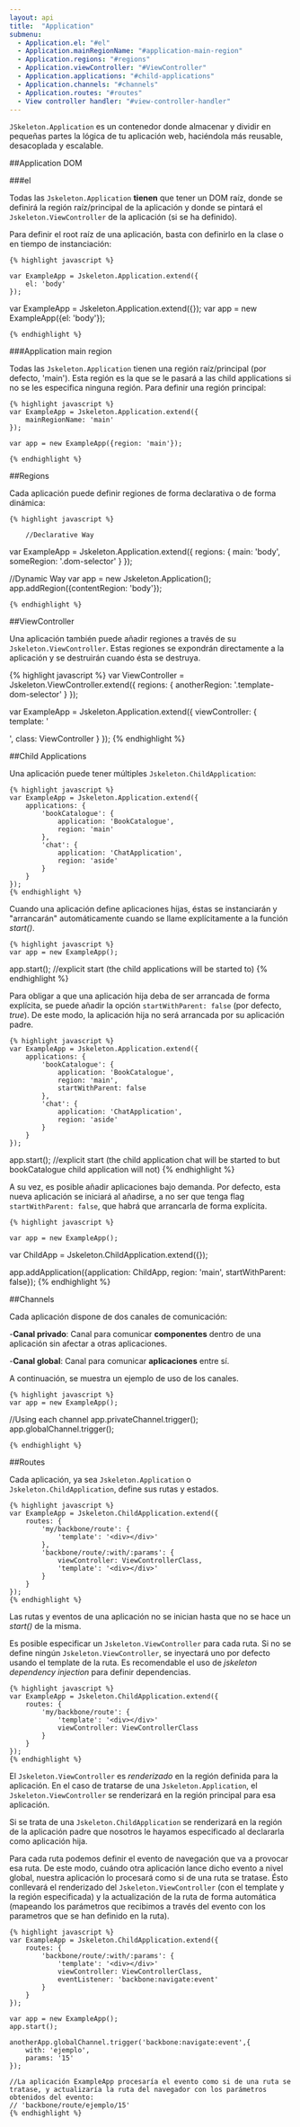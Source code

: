 ```yaml
---
layout: api
title:  "Application"
submenu:
  - Application.el: "#el"
  - Application.mainRegionName: "#application-main-region"
  - Application.regions: "#regions"
  - Application.viewController: "#ViewController"
  - Application.applications: "#child-applications"
  - Application.channels: "#channels"
  - Application.routes: "#routes"
  - View controller handler: "#view-controller-handler"
---
```


 `JSkeleton.Application` es un contenedor donde almacenar y dividir en pequeñas partes la lógica de tu aplicación web, haciéndola más reusable, desacoplada y escalable.


##Application DOM

###el


Todas las `Jskeleton.Application` **tienen** que tener un DOM raíz, donde se definirá la región raíz/principal de la aplicación y donde se pintará el `Jskeleton.ViewController` de la aplicación (si se ha definido).

Para definir el root raíz de una aplicación, basta con definirlo en la clase o en tiempo de instanciación:

    {% highlight javascript %}

    var ExampleApp = Jskeleton.Application.extend({
        el: 'body'
    });

var ExampleApp = Jskeleton.Application.extend({});
var app = new ExampleApp({el: 'body'});

    {% endhighlight %}

###Application main region

Todas las `Jskeleton.Application` tienen una región raíz/principal (por defecto, 'main'). Esta región es la que se le pasará a las child applications si no se les especifica ninguna región. Para definir una región principal:


    {% highlight javascript %}
    var ExampleApp = Jskeleton.Application.extend({
        mainRegionName: 'main'
    });

    var app = new ExampleApp({region: 'main'});

    {% endhighlight %}

##Regions

Cada aplicación puede definir regiones de forma declarativa o de forma dinámica:

    {% highlight javascript %}
        
        //Declarative Way
var ExampleApp = Jskeleton.Application.extend({
    regions: {
        main: 'body',
        someRegion: '.dom-selector'
    }
});

//Dynamic Way
var app = new Jskeleton.Application();
app.addRegion({contentRegion: 'body'});

    {% endhighlight %}

##ViewController

Una aplicación también puede añadir regiones a través de su `Jskeleton.ViewController`. Estas regiones se expondrán directamente a la aplicación y se destruirán cuando ésta se destruya.

{% highlight javascript %}
var ViewController = Jskeleton.ViewController.extend({
    regions: {
        anotherRegion: '.template-dom-selector'
    }
});

var ExampleApp = Jskeleton.Application.extend({
    viewController: {
        template: '<div class="header"></div><div class="content"></div>',
        class: ViewController
    }
});
{% endhighlight %}

##Child Applications

 Una aplicación puede tener múltiples `Jskeleton.ChildApplication`:

    {% highlight javascript %}
    var ExampleApp = Jskeleton.Application.extend({
        applications: {
            'bookCatalogue': {
                application: 'BookCatalogue',
                region: 'main'
            },
            'chat': {
                application: 'ChatApplication',
                region: 'aside'
            }
        }
    });
    {% endhighlight %}

Cuando una aplicación define aplicaciones hijas, éstas se instanciarán y "arrancarán" automáticamente cuando se llame explícitamente a la función _start()_.

    {% highlight javascript %}
    var app = new ExampleApp();
app.start(); //explicit start (the child applications will be started to)
    {% endhighlight %}

Para obligar a que una aplicación hija deba de ser arrancada de forma explícita, se puede añadir la opción `startWithParent: false` (por defecto, _true_). De este modo, la aplicación hija no será arrancada por su aplicación padre.

    {% highlight javascript %}
    var ExampleApp = Jskeleton.Application.extend({
        applications: {
            'bookCatalogue': {
                application: 'BookCatalogue',
                region: 'main',
                startWithParent: false
            },
            'chat': {
                application: 'ChatApplication',
                region: 'aside'
            }
        }
    });

app.start(); //explicit start (the child application chat will be started to but bookCatalogue child application will not)
    {% endhighlight %}

A su vez, es posible añadir aplicaciones bajo demanda. Por defecto, esta nueva aplicación se iniciará al añadirse, a no ser que tenga flag `startWithParent: false`, que habrá que arrancarla de forma explícita.

    {% highlight javascript %}
    
    var app = new ExampleApp();

var ChildApp = Jskeleton.ChildApplication.extend({});

app.addApplication({application: ChildApp, region: 'main', startWithParent: false});
    {% endhighlight %}


##Channels

Cada aplicación dispone de dos canales de comunicación:

-**Canal privado**:
    Canal para comunicar **componentes** dentro de una aplicación sin afectar a otras aplicaciones.

-**Canal global**:
    Canal para comunicar **aplicaciones** entre sí.

A continuación, se muestra un ejemplo de uso de los canales.

    {% highlight javascript %}
    var app = new ExampleApp();
//Using each channel
app.privateChannel.trigger();
app.globalChannel.trigger();

    {% endhighlight %}


##Routes

Cada aplicación, ya sea `Jskeleton.Application` o `Jskeleton.ChildApplication`, define sus rutas y estados.

    {% highlight javascript %}
    var ExampleApp = Jskeleton.ChildApplication.extend({
        routes: {
            'my/backbone/route': {
                'template': '<div></div>'
            },
            'backbone/route/:with/:params': {
                viewController: ViewControllerClass,
                'template': '<div></div>'
            }
        }
    });
    {% endhighlight %}


Las rutas y eventos de una aplicación no se inician hasta que no se hace un _start()_ de la misma.

Es posible especificar un `Jskeleton.ViewController` para cada ruta. Si no se define ningún `Jskeleton.ViewController`, se inyectará uno por defecto usando el template de la ruta. Es recomendable el uso de _jskeleton dependency injection_ para definir dependencias.

    {% highlight javascript %}
    var ExampleApp = Jskeleton.ChildApplication.extend({
        routes: {
            'my/backbone/route': {
                'template': '<div></div>'
                viewController: ViewControllerClass
            }
        }
    });
    {% endhighlight %}

El `Jskeleton.ViewController` es _renderizado_ en la región definida para la aplicación. En el caso de tratarse de una `Jskeleton.Application`, el `Jskeleton.ViewController` se renderizará en la región principal para esa aplicación.

Si se trata de una `Jskeleton.ChildApplication` se renderizará en la región de la aplicación padre que nosotros le hayamos especificado al declararla como aplicación hija.

Para cada ruta podemos definir el evento de navegación que va a provocar esa ruta. De este modo, cuándo otra aplicación lance dicho evento a nivel global, nuestra aplicación lo procesará como si de una ruta se tratase. Ésto conllevará el renderizado del `Jskeleton.ViewController` (con el template y la región especificada) y la actualización de la ruta de forma automática (mapeando los parámetros que recibimos a través del evento con los parametros que se han definido en la ruta).

    {% highlight javascript %}
    var ExampleApp = Jskeleton.ChildApplication.extend({
        routes: {
            'backbone/route/:with/:params': {
                'template': '<div></div>'
                viewController: ViewControllerClass,
                eventListener: 'backbone:navigate:event'
            }
        }
    });

    var app = new ExampleApp();
    app.start();

    anotherApp.globalChannel.trigger('backbone:navigate:event',{
        with: 'ejemplo',
        params: '15'
    });

    //La aplicación ExampleApp procesaría el evento como si de una ruta se tratase, y actualizaría la ruta del navegador con los parámetros obtenidos del evento:
    // 'backbone/route/ejemplo/15'
    {% endhighlight %}